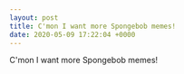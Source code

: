 ```yaml
---
layout: post
title: C'mon I want more Spongebob memes!
date: 2020-05-09 17:22:04 +0000
---
```


C'mon I want more Spongebob memes!

